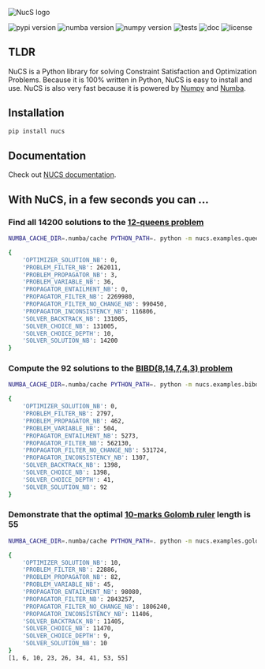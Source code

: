 ![NucS logo](https://github.com/yangeorget/nucs/blob/main/assets/nucs.png?raw=true)


![pypi version](https://img.shields.io/pypi/v/nucs?color=blue&label=pypi%20version&logo=pypi&logoColor=white)
![numba version](https://img.shields.io/badge/numba-v0.60-blue)
![numpy version](https://img.shields.io/badge/numpy-v2.0-blue)
![tests](https://github.com/yangeorget/nucs/actions/workflows/test.yml/badge.svg)
![doc](https://img.shields.io/readthedocs/nucs)
![license](https://img.shields.io/github/license/yangeorget/nucs)

## TLDR
NuCS is a Python library for solving Constraint Satisfaction and Optimization Problems.
Because it is 100% written in Python, NuCS is easy to install and use.
NuCS is also very fast because it is powered by [Numpy](https://numpy.org/) and [Numba](https://numba.pydata.org/).

## Installation
```bash
pip install nucs
```
## Documentation
Check out [NUCS documentation](https://nucs.readthedocs.io/).

## With NuCS, in a few seconds you can ...
### Find all 14200 solutions to the [12-queens problem](https://www.csplib.org/Problems/prob054/)
```bash
NUMBA_CACHE_DIR=.numba/cache PYTHON_PATH=. python -m nucs.examples.queens -n 12
```
```bash
{
    'OPTIMIZER_SOLUTION_NB': 0,
    'PROBLEM_FILTER_NB': 262011,
    'PROBLEM_PROPAGATOR_NB': 3,
    'PROBLEM_VARIABLE_NB': 36,
    'PROPAGATOR_ENTAILMENT_NB': 0,
    'PROPAGATOR_FILTER_NB': 2269980,
    'PROPAGATOR_FILTER_NO_CHANGE_NB': 990450,
    'PROPAGATOR_INCONSISTENCY_NB': 116806,
    'SOLVER_BACKTRACK_NB': 131005,
    'SOLVER_CHOICE_NB': 131005,
    'SOLVER_CHOICE_DEPTH': 10,
    'SOLVER_SOLUTION_NB': 14200
}
```

### Compute the 92 solutions to the [BIBD(8,14,7,4,3) problem](https://www.csplib.org/Problems/prob028/)
```bash
NUMBA_CACHE_DIR=.numba/cache PYTHON_PATH=. python -m nucs.examples.bibd -v 8 -b 14 -r 7 -k 4 -l 3 
```
```bash
{
    'OPTIMIZER_SOLUTION_NB': 0,
    'PROBLEM_FILTER_NB': 2797,
    'PROBLEM_PROPAGATOR_NB': 462,
    'PROBLEM_VARIABLE_NB': 504,
    'PROPAGATOR_ENTAILMENT_NB': 5273,
    'PROPAGATOR_FILTER_NB': 562130,
    'PROPAGATOR_FILTER_NO_CHANGE_NB': 531724,
    'PROPAGATOR_INCONSISTENCY_NB': 1307,
    'SOLVER_BACKTRACK_NB': 1398,
    'SOLVER_CHOICE_NB': 1398,
    'SOLVER_CHOICE_DEPTH': 41,
    'SOLVER_SOLUTION_NB': 92
}
```

### Demonstrate that the optimal [10-marks Golomb ruler](https://www.csplib.org/Problems/prob006/) length is 55
```bash
NUMBA_CACHE_DIR=.numba/cache PYTHON_PATH=. python -m nucs.examples.golomb -n 10
```
```bash
{
    'OPTIMIZER_SOLUTION_NB': 10,
    'PROBLEM_FILTER_NB': 22886,
    'PROBLEM_PROPAGATOR_NB': 82,
    'PROBLEM_VARIABLE_NB': 45,
    'PROPAGATOR_ENTAILMENT_NB': 98080,
    'PROPAGATOR_FILTER_NB': 2843257,
    'PROPAGATOR_FILTER_NO_CHANGE_NB': 1806240,
    'PROPAGATOR_INCONSISTENCY_NB': 11406,
    'SOLVER_BACKTRACK_NB': 11405,
    'SOLVER_CHOICE_NB': 11470,
    'SOLVER_CHOICE_DEPTH': 9,
    'SOLVER_SOLUTION_NB': 10
}
[1, 6, 10, 23, 26, 34, 41, 53, 55]
```


